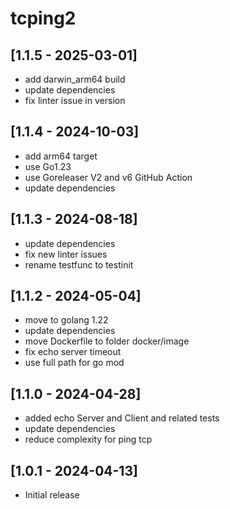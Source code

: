 # tcping2

## [1.1.5 - 2025-03-01]
- add darwin_arm64 build
- update dependencies
- fix linter issue in version

## [1.1.4 - 2024-10-03]
- add arm64 target
- use Go1.23
- use Goreleaser V2 and v6 GitHub Action
- update dependencies

## [1.1.3 - 2024-08-18]
- update dependencies
- fix new linter issues
- rename testfunc to testinit

## [1.1.2 - 2024-05-04]
- move to golang 1.22
- update dependencies
- move Dockerfile to folder docker/image
- fix echo server timeout
- use full path for go mod

## [1.1.0 - 2024-04-28]
- added echo Server and Client and related tests
- update dependencies
- reduce complexity for ping tcp

## [1.0.1 - 2024-04-13]
- Initial release
